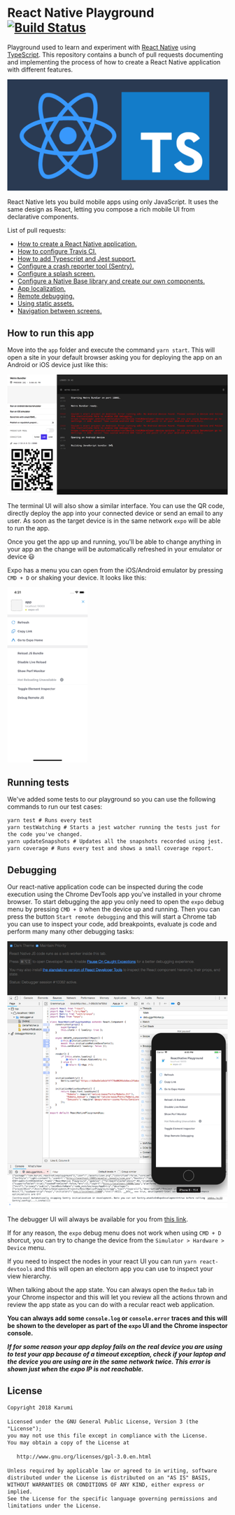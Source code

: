 # React Native Playground [![Build Status](https://travis-ci.com/Karumi/ReactNativePlayground.svg?branch=master)](https://travis-ci.com/Karumi/ReactNativePlayground)

Playground used to learn and experiment with [React Native](https://facebook.github.io/react-native/) using [TypeScript](https://www.typescriptlang.org/). This repository contains a bunch of pull requests documenting and implementing the process of how to create a React Native application with different features.

![React Native and Typescript](./art/reactNativeTypescript.png)

React Native lets you build mobile apps using only JavaScript. It uses the same design as React, letting you compose a rich mobile UI from declarative components.

List of pull requests:

* [How to create a React Native application.](https://github.com/Karumi/ReactNativePlayground/pull/1)
* [How to configure Travis CI.](https://github.com/Karumi/ReactNativePlayground/pull/2)
* [How to add Typescript and Jest support.](https://github.com/Karumi/ReactNativePlayground/pull/3)
* [Configure a crash reporter tool (Sentry).](https://github.com/Karumi/ReactNativePlayground/pull/4)
* [Configure a splash screen.](https://github.com/Karumi/ReactNativePlayground/pull/5)
* [Configure a Native Base library and create our own components.](https://github.com/Karumi/ReactNativePlayground/pull/6)
* [App localization.](https://github.com/Karumi/ReactNativePlayground/pull/7)
* [Remote debugging.](https://github.com/Karumi/ReactNativePlayground/pull/8)
* [Using static assets.](https://github.com/Karumi/ReactNativePlayground/pull/9)
* [Navigation between screens.](https://github.com/Karumi/ReactNativePlayground/pull/10)

## How to run this app

Move into the ``app`` folder and execute the command ``yarn start``. This will open a site in your default browser asking you for deploying the app on an Android or iOS device just like this:

![expoUI](./art/expoMetroBundler.png)

The terminal UI will also show a similar interface. You can use the QR code, directly deploy the app into your connected device or send an email to any user. As soon as the target device is in the same network ``expo`` will be able to run the app.

Once you get the app up and running, you'll be able to change anything in your app an the change will be automatically refreshed in your emulator or device :smiley:

Expo has a menu you can open from the iOS/Android emulator by pressing ``CMD + D`` or shaking your device. It looks like this:

<img src="./art/expoMenu.png" alt="expo menu" height="400"/>

## Running tests

We've added some tests to our playground so you can use the following commands to run our test cases:

```
yarn test # Runs every test
yarn testWatching # Starts a jest watcher running the tests just for the code you've changed.
yarn updateSnapshots # Updates all the snapshots recorded using jest.
yarn coverage # Runs every test and shows a small coverage report.
```

## Debugging

Our react-native application code can be inspected during the code execution using the Chrome DevTools app you've installed in your chrome browser. To start debugging the app you only need to open the ``expo`` debug menu by pressing ``CMD + D`` when the device up and running. Then you can press the button ``Start remote debugging`` and this will start a Chrome tab you can use to inspect your code, add breakpoints, evaluate js code and perform many many other debugging tasks:

![debug](./art/debug.png)

The debugger UI will always be available for you from [this link](http://localhost:19001/debugger-ui/).

If for any reason, the ``expo`` debug menu does not work when using ``CMD + D`` shorcut, you can try to change the device from the ``Simulator > Hardware > Device`` menu.

If you need to inspect the nodes in your react UI you can run ``yarn react-devtools`` and this will open an electorn app you can use to inspect your view hierarchy.

When talking about the app state. You can always open the ``Redux`` tab in your Chrome inspector and this will let you review all the actions thrown and review the app state as you can do with a recular react web application.

**You can always add some ``console.log`` or ``console.error`` traces and this will be shown to the developer as part of the ``expo`` UI and the Chrome inspector console.**

***If for some reason your app deploy fails on the real device you are using to test your app because of a timeout exception, check if your laptop and the device you are using are in the same network twice. This error is shown just when the expo IP is not reachable.***

License
-------

    Copyright 2018 Karumi

    Licensed under the GNU General Public License, Version 3 (the "License");
    you may not use this file except in compliance with the License.
    You may obtain a copy of the License at

       http://www.gnu.org/licenses/gpl-3.0.en.html

    Unless required by applicable law or agreed to in writing, software
    distributed under the License is distributed on an "AS IS" BASIS,
    WITHOUT WARRANTIES OR CONDITIONS OF ANY KIND, either express or implied.
    See the License for the specific language governing permissions and
    limitations under the License.
